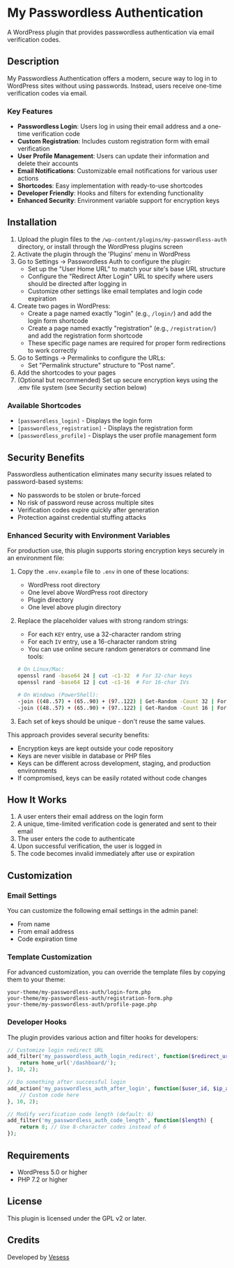 # My Passwordless Authentication

A WordPress plugin that provides passwordless authentication via email verification codes.

## Description

My Passwordless Authentication offers a modern, secure way to log in to WordPress sites without using passwords. Instead, users receive one-time verification codes via email.

### Key Features

* **Passwordless Login**: Users log in using their email address and a one-time verification code
* **Custom Registration**: Includes custom registration form with email verification
* **User Profile Management**: Users can update their information and delete their accounts
* **Email Notifications**: Customizable email notifications for various user actions
* **Shortcodes**: Easy implementation with ready-to-use shortcodes
* **Developer Friendly**: Hooks and filters for extending functionality
* **Enhanced Security**: Environment variable support for encryption keys

## Installation

1. Upload the plugin files to the `/wp-content/plugins/my-passwordless-auth` directory, or install through the WordPress plugins screen
2. Activate the plugin through the 'Plugins' menu in WordPress
3. Go to Settings → Passwordless Auth to configure the plugin:
   * Set up the "User Home URL" to match your site's base URL structure
   * Configure the "Redirect After Login" URL to specify where users should be directed after logging in
   * Customize other settings like email templates and login code expiration
4. Create two pages in WordPress:
   * Create a page named exactly "login" (e.g., `/login/`) and add the login form shortcode
   * Create a page named exactly "registration" (e.g., `/registration/`) and add the registration form shortcode
   * These specific page names are required for proper form redirections to work correctly
5. Go to Settings → Permalinks to configure the URLs:
   * Set "Permalink structure" structure to "Post name".
6. Add the shortcodes to your pages
7. (Optional but recommended) Set up secure encryption keys using the .env file system (see Security section below)

### Available Shortcodes

* `[passwordless_login]` - Displays the login form
* `[passwordless_registration]` - Displays the registration form
* `[passwordless_profile]` - Displays the user profile management form

## Security Benefits

Passwordless authentication eliminates many security issues related to password-based systems:

* No passwords to be stolen or brute-forced
* No risk of password reuse across multiple sites
* Verification codes expire quickly after generation
* Protection against credential stuffing attacks

### Enhanced Security with Environment Variables

For production use, this plugin supports storing encryption keys securely in an environment file:

1. Copy the `.env.example` file to `.env` in one of these locations:
   * WordPress root directory
   * One level above WordPress root directory
   * Plugin directory
   * One level above plugin directory

2. Replace the placeholder values with strong random strings:
   * For each `KEY` entry, use a 32-character random string
   * For each `IV` entry, use a 16-character random string
   * You can use online secure random generators or command line tools:
   ```bash
   # On Linux/Mac:
   openssl rand -base64 24 | cut -c1-32  # For 32-char keys
   openssl rand -base64 12 | cut -c1-16  # For 16-char IVs
   
   # On Windows (PowerShell):
   -join ((48..57) + (65..90) + (97..122) | Get-Random -Count 32 | ForEach-Object {[char]$_})  # For 32-char keys
   -join ((48..57) + (65..90) + (97..122) | Get-Random -Count 16 | ForEach-Object {[char]$_})  # For 16-char IVs
   ```

3. Each set of keys should be unique - don't reuse the same values.

This approach provides several security benefits:
* Encryption keys are kept outside your code repository
* Keys are never visible in database or PHP files 
* Keys can be different across development, staging, and production environments
* If compromised, keys can be easily rotated without code changes

## How It Works

1. A user enters their email address on the login form
2. A unique, time-limited verification code is generated and sent to their email
3. The user enters the code to authenticate
4. Upon successful verification, the user is logged in
5. The code becomes invalid immediately after use or expiration

## Customization

### Email Settings

You can customize the following email settings in the admin panel:

* From name
* From email address
* Code expiration time

### Template Customization

For advanced customization, you can override the template files by copying them to your theme:

```
your-theme/my-passwordless-auth/login-form.php
your-theme/my-passwordless-auth/registration-form.php
your-theme/my-passwordless-auth/profile-page.php
```

### Developer Hooks

The plugin provides various action and filter hooks for developers:

```php
// Customize login redirect URL
add_filter('my_passwordless_auth_login_redirect', function($redirect_url, $user_id) {
    return home_url('/dashboard/');
}, 10, 2);

// Do something after successful login
add_action('my_passwordless_auth_after_login', function($user_id, $ip_address) {
    // Custom code here
}, 10, 2);

// Modify verification code length (default: 6)
add_filter('my_passwordless_auth_code_length', function($length) {
    return 8; // Use 8-character codes instead of 6
});
```

## Requirements

* WordPress 5.0 or higher
* PHP 7.2 or higher

## License

This plugin is licensed under the GPL v2 or later.

## Credits

Developed by [Vesess](https://www.vesess.com/)
